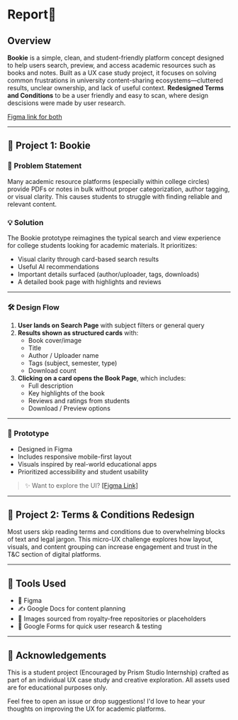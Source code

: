 # Report📝

## Overview

**Bookie** is a simple, clean, and student-friendly platform concept designed to help users search, preview, and access academic resources such as books and notes. Built as a UX case study project, it focuses on solving common frustrations in university content-sharing ecosystems—cluttered results, unclear ownership, and lack of useful context.
**Redesigned Terms and Conditions** to be a user friendly and easy to scan, where design descisions were made by user research.

[Figma link for both](https://www.figma.com/design/EWLIVGiMjy8zF6yISAm5OV/Prism-Studio---Own-Project---Book-Share?node-id=2-980&t=W93KcBo7jasLUGOf-1)

---

## 🔧 Project 1: Bookie

### 🎯 Problem Statement

Many academic resource platforms (especially within college circles) provide PDFs or notes in bulk without proper categorization, author tagging, or visual clarity. This causes students to struggle with finding reliable and relevant content.

### 💡 Solution

The Bookie prototype reimagines the typical search and view experience for college students looking for academic materials. It prioritizes:

- Visual clarity through card-based search results
- Useful AI recommendations
- Important details surfaced (author/uploader, tags, downloads)
- A detailed book page with highlights and reviews

---

### 🛠️ Design Flow

1. **User lands on Search Page** with subject filters or general query  
2. **Results shown as structured cards** with:
   - Book cover/image
   - Title
   - Author / Uploader name
   - Tags (subject, semester, type)
   - Download count
3. **Clicking on a card opens the Book Page**, which includes:
   - Full description
   - Key highlights of the book
   - Reviews and ratings from students
   - Download / Preview options

---

### 🧪 Prototype

- Designed in Figma  
- Includes responsive mobile-first layout  
- Visuals inspired by real-world educational apps  
- Prioritized accessibility and student usability  

> ✨ Want to explore the UI? [[Figma Link]
](https://www.figma.com/design/EWLIVGiMjy8zF6yISAm5OV/Prism-Studio---Own-Project---Book-Share?node-id=2-980&t=Plql630APwo0292t-1)
---

## 📄 Project 2: Terms & Conditions Redesign

Most users skip reading terms and conditions due to overwhelming blocks of text and legal jargon. This micro-UX challenge explores how layout, visuals, and content grouping can increase engagement and trust in the T&C section of digital platforms.

---

## 🧠 Tools Used

- 🎨 Figma
- ✍️ Google Docs for content planning  
- 📸 Images sourced from royalty-free repositories or placeholders  
- 🧪 Google Forms for quick user research & testing

---

## 🙌 Acknowledgements

This is a student project (Encouraged by Prism Studio Internship) crafted as part of an individual UX case study and creative exploration. All assets used are for educational purposes only.

Feel free to open an issue or drop suggestions! I'd love to hear your thoughts on improving the UX for academic platforms.

